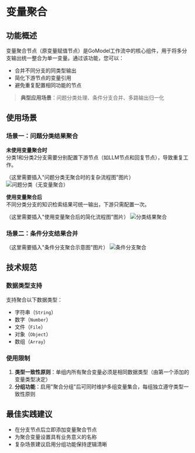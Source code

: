 # 变量聚合

## 功能概述

变量聚合节点（原变量赋值节点）是GoModel工作流中的核心组件，用于将多分支输出统一整合为单一变量。通过该功能，您可以：

- 合并不同分支的同类型输出
- 简化下游节点的变量引用
- 避免重复配置相同功能的节点

> **典型应用场景**：问题分类处理、条件分支合并、多路输出归一化

## 使用场景

### 场景一：问题分类结果聚合

**未使用变量聚合时**  
分类1和分类2分支需要分别配置下游节点（如LLM节点和回复节点），导致重复工作。

（这里需要插入"问题分类无聚合时的复杂流程图"图片）
![问题分类（无变量聚合）](图片路径请替换.png "建议图片路径：/docs/images/no_var_aggregation.png")

**使用变量聚合后**  
不同分类分支的知识检索结果可统一输出，下游只需配置一次。

（这里需要插入"使用变量聚合后的简化流程图"图片）
![分类结果聚合](图片路径请替换.png "建议图片路径：/docs/images/classification_aggregation.png")

### 场景二：条件分支结果合并

（这里需要插入"条件分支聚合示意图"图片）
![条件分支聚合](图片路径请替换.png "建议图片路径：/docs/images/condition_aggregation.png")

## 技术规范

### 数据类型支持
支持聚合以下数据类型：
- 字符串（`String`）
- 数字（`Number`）
- 文件（`File`）
- 对象（`Object`）
- 数组（`Array`）

### 使用限制
1. **类型一致性原则**：单组内所有聚合变量必须是相同数据类型（由第一个添加的变量类型决定）
2. **分组功能**：启用"聚合分组"后可同时维护多组变量集合，每组独立遵守类型一致性原则

## 最佳实践建议
- 在分支节点后立即添加变量聚合节点
- 为聚合变量设置具有业务意义的名称
- 复杂场景建议启用分组功能保持逻辑清晰
